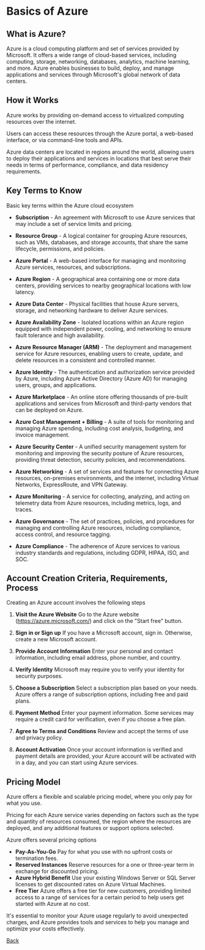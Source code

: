 # Basics of Azure

## What is Azure?

Azure is a cloud computing platform and set of services provided by Microsoft. It offers a wide range of cloud-based services, including computing, storage, networking, databases, analytics, machine learning, and more. Azure enables businesses to build, deploy, and manage applications and services through Microsoft's global network of data centers.

## How it Works

Azure works by providing on-demand access to virtualized computing resources over the internet. 

Users can access these resources through the Azure portal, a web-based interface, or via command-line tools and APIs. 

Azure data centers are located in regions around the world, allowing users to deploy their applications and services in locations that best serve their needs in terms of performance, compliance, and data residency requirements.

## Key Terms to Know

Basic key terms within the Azure cloud ecosystem

- **Subscription** - An agreement with Microsoft to use Azure services that may include a set of service limits and pricing.

- **Resource Group** - A logical container for grouping Azure resources, such as VMs, databases, and storage accounts, that share the same lifecycle, permissions, and policies.

- **Azure Portal** - A web-based interface for managing and monitoring Azure services, resources, and subscriptions.

- **Azure Region** - A geographical area containing one or more data centers, providing services to nearby geographical locations with low latency.

- **Azure Data Center** - Physical facilities that house Azure servers, storage, and networking hardware to deliver Azure services.

- **Azure Availability Zone** - Isolated locations within an Azure region equipped with independent power, cooling, and networking to ensure fault tolerance and high availability.

- **Azure Resource Manager (ARM)** - The deployment and management service for Azure resources, enabling users to create, update, and delete resources in a consistent and controlled manner.

- **Azure Identity** - The authentication and authorization service provided by Azure, including Azure Active Directory (Azure AD) for managing users, groups, and applications.

- **Azure Marketplace** - An online store offering thousands of pre-built applications and services from Microsoft and third-party vendors that can be deployed on Azure.

- **Azure Cost Management + Billing** - A suite of tools for monitoring and managing Azure spending, including cost analysis, budgeting, and invoice management.

- **Azure Security Center** - A unified security management system for monitoring and improving the security posture of Azure resources, providing threat detection, security policies, and recommendations.

- **Azure Networking** - A set of services and features for connecting Azure resources, on-premises environments, and the internet, including Virtual Networks, ExpressRoute, and VPN Gateway.

- **Azure Monitoring** - A service for collecting, analyzing, and acting on telemetry data from Azure resources, including metrics, logs, and traces.

- **Azure Governance** - The set of practices, policies, and procedures for managing and controlling Azure resources, including compliance, access control, and resource tagging.

- **Azure Compliance** - The adherence of Azure services to various industry standards and regulations, including GDPR, HIPAA, ISO, and SOC.

## Account Creation Criteria, Requirements, Process

Creating an Azure account involves the following steps

1. **Visit the Azure Website** Go to the Azure website (https://azure.microsoft.com/) and click on the "Start free" button.

2. **Sign in or Sign up** If you have a Microsoft account, sign in. Otherwise, create a new Microsoft account.

3. **Provide Account Information** Enter your personal and contact information, including email address, phone number, and country.

4. **Verify Identity** Microsoft may require you to verify your identity for security purposes.

5. **Choose a Subscription** Select a subscription plan based on your needs. Azure offers a range of subscription options, including free and paid plans.

6. **Payment Method** Enter your payment information. Some services may require a credit card for verification, even if you choose a free plan.

7. **Agree to Terms and Conditions** Review and accept the terms of use and privacy policy.

8. **Account Activation** Once your account information is verified and payment details are provided, your Azure account will be activated with in a day, and you can start using Azure services.

## Pricing Model

Azure offers a flexible and scalable pricing model, where you only pay for what you use.

Pricing for each Azure service varies depending on factors such as the type and quantity of resources consumed, the region where the resources are deployed, and any additional features or support options selected.

Azure offers several pricing options

- **Pay-As-You-Go** Pay for what you use with no upfront costs or termination fees.
- **Reserved Instances** Reserve resources for a one or three-year term in exchange for discounted pricing.
- **Azure Hybrid Benefit** Use your existing Windows Server or SQL Server licenses to get discounted rates on Azure Virtual Machines.
- **Free Tier** Azure offers a free tier for new customers, providing limited access to a range of services for a certain period to help users get started with Azure at no cost.

It's essential to monitor your Azure usage regularly to avoid unexpected charges, and Azure provides tools and services to help you manage and optimize your costs effectively.

[Back](../azure.md)